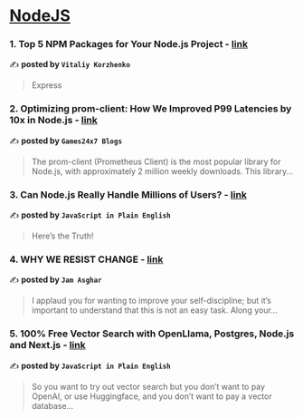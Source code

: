 
<h1><a href=https://medium.com/tag/nodejs/recommended target="_blank" rel="noopener noreferrer">NodeJS</a></h1>
<h3>1. Top 5 NPM Packages for Your Node.js Project - <a href="https://medium.com/@vitaliykorzenkoua/top-5-npm-packages-for-your-node-js-project-34b6640f2d28" target="_blank" rel="noopener noreferrer">link</a></h3>

✍️ **posted by `Vitaliy Korzhenko`**

<blockquote>Express</blockquote>

<h3>2. Optimizing prom-client: How We Improved P99 Latencies by 10x in Node.js - <a href="https://medium.com/@Games24x7Tech/optimizing-prom-client-how-we-improved-p99-latencies-by-10x-in-node-js-c3c2f6c68297" target="_blank" rel="noopener noreferrer">link</a></h3>

✍️ **posted by `Games24x7 Blogs`**

<blockquote>The prom-client (Prometheus Client) is the most popular library for Node.js, with approximately 2 million weekly downloads. This library…</blockquote>

<h3>3. Can Node.js Really Handle Millions of Users? - <a href="https://medium.com/javascript-in-plain-english/can-node-js-really-handle-millions-of-users-e57415e4fb86" target="_blank" rel="noopener noreferrer">link</a></h3>

✍️ **posted by `JavaScript in Plain English`**

<blockquote>Here’s the Truth!</blockquote>

<h3>4. WHY WE RESIST CHANGE - <a href="https://medium.com/@asgharjam277/why-we-resist-change-9bfc389d758e" target="_blank" rel="noopener noreferrer">link</a></h3>

✍️ **posted by `Jam Asghar`**

<blockquote>I applaud you for wanting to improve your self-discipline; but it’s important to understand that this is not an easy task. Along your…</blockquote>

<h3>5. 100% Free Vector Search with OpenLlama, Postgres, Node.js and Next.js - <a href="https://medium.com/javascript-in-plain-english/100-free-vector-search-with-openllama-postgres-nodejs-and-nextjs-e496856766f7" target="_blank" rel="noopener noreferrer">link</a></h3>

✍️ **posted by `JavaScript in Plain English`**

<blockquote>So you want to try out vector search but you don’t want to pay OpenAI, or use Huggingface, and you don’t want to pay a vector database…</blockquote>

